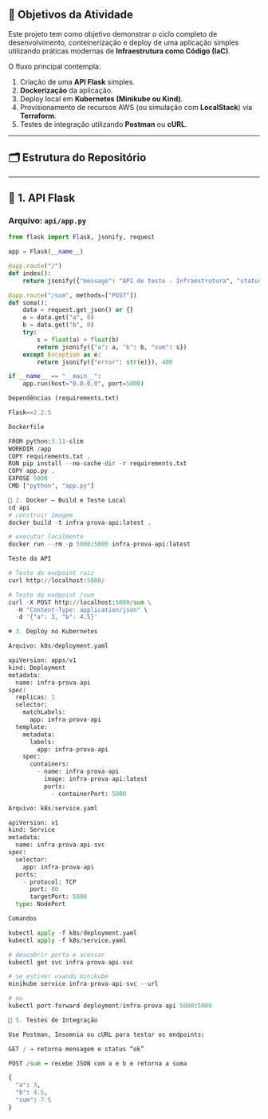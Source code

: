 ## 🎯 Objetivos da Atividade

Este projeto tem como objetivo demonstrar o ciclo completo de desenvolvimento, conteinerização e deploy de uma aplicação simples utilizando práticas modernas de **Infraestrutura como Código (IaC)**.

O fluxo principal contempla:

1. Criação de uma **API Flask** simples.  
2. **Dockerização** da aplicação.  
3. Deploy local em **Kubernetes (Minikube ou Kind)**.  
4. Provisionamento de recursos AWS (ou simulação com **LocalStack**) via **Terraform**.  
5. Testes de integração utilizando **Postman** ou **cURL**.  

---

## 🗂 Estrutura do Repositório


---

## 🚀 1. API Flask

### Arquivo: `api/app.py`

```python
from flask import Flask, jsonify, request

app = Flask(__name__)

@app.route("/")
def index():
    return jsonify({"message": "API de teste - Infraestrutura", "status": "ok"})

@app.route("/sum", methods=["POST"])
def soma():
    data = request.get_json() or {}
    a = data.get("a", 0)
    b = data.get("b", 0)
    try:
        s = float(a) + float(b)
        return jsonify({"a": a, "b": b, "sum": s})
    except Exception as e:
        return jsonify({"error": str(e)}), 400

if __name__ == "__main__":
    app.run(host="0.0.0.0", port=5000)

Dependências (requirements.txt)

Flask==2.2.5

Dockerfile

FROM python:3.11-slim
WORKDIR /app
COPY requirements.txt .
RUN pip install --no-cache-dir -r requirements.txt
COPY app.py .
EXPOSE 5000
CMD ["python", "app.py"]

🐳 2. Docker — Build e Teste Local
cd api
# construir imagem
docker build -t infra-prova-api:latest .

# executar localmente
docker run --rm -p 5000:5000 infra-prova-api:latest

Teste da API

# Teste do endpoint raiz
curl http://localhost:5000/

# Teste do endpoint /sum
curl -X POST http://localhost:5000/sum \
  -H "Content-Type: application/json" \
  -d '{"a": 3, "b": 4.5}'

☸️ 3. Deploy no Kubernetes

Arquivo: k8s/deployment.yaml

apiVersion: apps/v1
kind: Deployment
metadata:
  name: infra-prova-api
spec:
  replicas: 1
  selector:
    matchLabels:
      app: infra-prova-api
  template:
    metadata:
      labels:
        app: infra-prova-api
    spec:
      containers:
        - name: infra-prova-api
          image: infra-prova-api:latest
          ports:
            - containerPort: 5000

Arquivo: k8s/service.yaml

apiVersion: v1
kind: Service
metadata:
  name: infra-prova-api-svc
spec:
  selector:
    app: infra-prova-api
  ports:
    - protocol: TCP
      port: 80
      targetPort: 5000
  type: NodePort

Comandos

kubectl apply -f k8s/deployment.yaml
kubectl apply -f k8s/service.yaml

# descobrir porta e acessar
kubectl get svc infra-prova-api-svc

# se estiver usando minikube
minikube service infra-prova-api-svc --url

# ou
kubectl port-forward deployment/infra-prova-api 5000:5000

🧪 5. Testes de Integração

Use Postman, Insomnia ou cURL para testar os endpoints:

GET / → retorna mensagem e status “ok”

POST /sum → recebe JSON com a e b e retorna a soma

{
  "a": 3,
  "b": 4.5,
  "sum": 7.5
}

